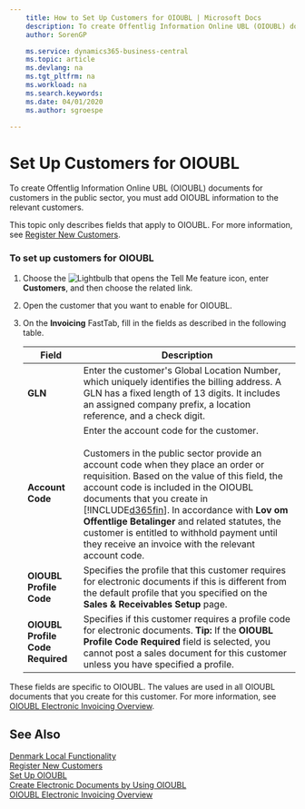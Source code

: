 ```yaml
---
    title: How to Set Up Customers for OIOUBL | Microsoft Docs
    description: To create Offentlig Information Online UBL (OIOUBL) documents for customers in the public sector, you must add OIOUBL information to the relevant customers.
    author: SorenGP

    ms.service: dynamics365-business-central
    ms.topic: article
    ms.devlang: na
    ms.tgt_pltfrm: na
    ms.workload: na
    ms.search.keywords:
    ms.date: 04/01/2020
    ms.author: sgroespe

---
```

# Set Up Customers for OIOUBL
To create Offentlig Information Online UBL (OIOUBL) documents for customers in the public sector, you must add OIOUBL information to the relevant customers.  

 This topic only describes fields that apply to OIOUBL. For more information, see [Register New Customers](../../sales-how-register-new-customers.md).  

### To set up customers for OIOUBL  

1.  Choose the ![Lightbulb that opens the Tell Me feature](../../media/ui-search/search_small.png "Tell me what you want to do") icon, enter **Customers**, and then choose the related link.  
2.  Open the customer that you want to enable for OIOUBL.  
3.  On the **Invoicing** FastTab, fill in the fields as described in the following table.  

    |Field|Description|  
    |---------------------------------|---------------------------------------|  
    |**GLN**|Enter the customer's Global Location Number, which uniquely identifies the billing address. A GLN has a fixed length of 13 digits. It includes an assigned company prefix, a location reference, and a check digit.|  
    |**Account Code**|Enter the account code for the customer.<br /><br /> Customers in the public sector provide an account code when they place an order or requisition. Based on the value of this field, the account code is included in the OIOUBL documents that you create in [!INCLUDE[d365fin](../../includes/d365fin_md.md)]. In accordance with **Lov om Offentlige Betalinger** and related statutes, the customer is entitled to withhold payment until they receive an invoice with the relevant account code.|  
    |**OIOUBL Profile Code**|Specifies the profile that this customer requires for electronic documents if this is different from the default profile that you specified on the **Sales & Receivables Setup** page.|  
    |**OIOUBL Profile Code Required**|Specifies if this customer requires a profile code for electronic documents. **Tip:**  If the **OIOUBL Profile Code Required** field is selected, you cannot post a sales document for this customer unless you have specified a profile.|  

 These fields are specific to OIOUBL. The values are used in all OIOUBL documents that you create for this customer. For more information, see [OIOUBL Electronic Invoicing Overview](oioubl-electronic-invoicing-overview.md).  

## See Also  
[Denmark Local Functionality](denmark-local-functionality.md)  
[Register New Customers](../../sales-how-register-new-customers.md)   
[Set Up OIOUBL](how-to-set-up-oioubl.md)   
[Create Electronic Documents by Using OIOUBL](how-to-create-electronic-documents-by-using-oioubl.md)   
[OIOUBL Electronic Invoicing Overview](oioubl-electronic-invoicing-overview.md)  
